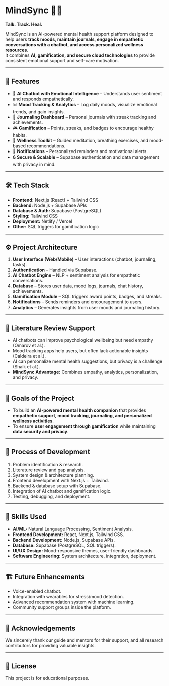 # MindSync 🧠✨  
**Talk. Track. Heal.**  

MindSync is an AI-powered mental health support platform designed to help users **track moods, maintain journals, engage in empathetic conversations with a chatbot, and access personalized wellness resources**.  
It combines **AI, gamification, and secure cloud technologies** to provide consistent emotional support and self-care motivation.  

---

## 🚀 Features  
- 🤖 **AI Chatbot with Emotional Intelligence** – Understands user sentiment and responds empathetically.  
- 📊 **Mood Tracking & Analytics** – Log daily moods, visualize emotional trends, and gain insights.  
- 📓 **Journaling Dashboard** – Personal journals with streak tracking and achievements.  
- 🎮 **Gamification** – Points, streaks, and badges to encourage healthy habits.  
- 🧘 **Wellness Toolkit** – Guided meditation, breathing exercises, and mood-based recommendations.  
- 🔔 **Notifications** – Personalized reminders and motivational alerts.  
- 🔒 **Secure & Scalable** – Supabase authentication and data management with privacy in mind.  

---

## 🛠️ Tech Stack  
- **Frontend:** Next.js (React) + Tailwind CSS  
- **Backend:** Node.js + Supabase APIs  
- **Database & Auth:** Supabase (PostgreSQL)  
- **Styling:** Tailwind CSS  
- **Deployment:** Netlify / Vercel  
- **Other:** SQL triggers for gamification logic  

---

## ⚙️ Project Architecture  
1. **User Interface (Web/Mobile)** – User interactions (chatbot, journaling, tasks).  
2. **Authentication** – Handled via Supabase.  
3. **AI Chatbot Engine** – NLP + sentiment analysis for empathetic conversations.  
4. **Database** – Stores user data, mood logs, journals, chat history, achievements.  
5. **Gamification Module** – SQL triggers award points, badges, and streaks.  
6. **Notifications** – Sends reminders and encouragement to users.  
7. **Analytics** – Generates insights from user moods and journaling history.  

---

## 📖 Literature Review Support  
- AI chatbots can improve psychological wellbeing but need empathy (Omarov et al.).  
- Mood tracking apps help users, but often lack actionable insights (Caldeira et al.).  
- AI can personalize mental health suggestions, but privacy is a challenge (Shaik et al.).  
- **MindSync Advantage:** Combines empathy, analytics, personalization, and privacy.  

---

## 📌 Goals of the Project  
- To build an **AI-powered mental health companion** that provides **empathetic support, mood tracking, journaling, and personalized wellness activities**.  
- To ensure **user engagement through gamification** while maintaining **data security and privacy**.  

---

## 📝 Process of Development  
1. Problem identification & research.  
2. Literature review and gap analysis.  
3. System design & architecture planning.  
4. Frontend development with Next.js + Tailwind.  
5. Backend & database setup with Supabase.  
6. Integration of AI chatbot and gamification logic.  
7. Testing, debugging, and deployment.  

---

## 🎯 Skills Used  
- **AI/ML:** Natural Language Processing, Sentiment Analysis.  
- **Frontend Development:** React, Next.js, Tailwind CSS.  
- **Backend Development:** Node.js, Supabase APIs.  
- **Database:** Supabase (PostgreSQL, SQL triggers).  
- **UI/UX Design:** Mood-responsive themes, user-friendly dashboards.  
- **Software Engineering:** System architecture, integration, deployment.  

---



## 🏗️ Future Enhancements  
- Voice-enabled chatbot.  
- Integration with wearables for stress/mood detection.  
- Advanced recommendation system with machine learning.  
- Community support groups inside the platform.  

---


## 🙏 Acknowledgements  
We sincerely thank our guide and mentors for their support, and all research contributors for providing valuable insights.  

---

## 📜 License  
This project is for educational purposes.  
